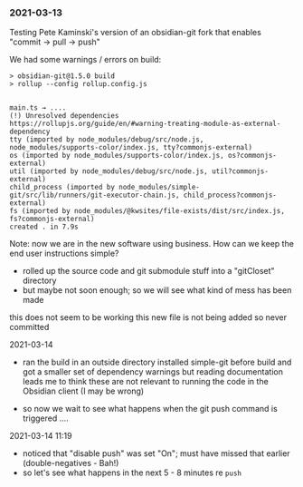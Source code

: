 ### 2021-03-13

Testing Pete Kaminski's version of an obsidian-git fork that enables "commit -> pull -> push"

We had some warnings / errors on build:

```
> obsidian-git@1.5.0 build
> rollup --config rollup.config.js


main.ts → ....
(!) Unresolved dependencies
https://rollupjs.org/guide/en/#warning-treating-module-as-external-dependency
tty (imported by node_modules/debug/src/node.js, node_modules/supports-color/index.js,  tty?commonjs-external)
os (imported by node_modules/supports-color/index.js,  os?commonjs-external)
util (imported by node_modules/debug/src/node.js,  util?commonjs-external)
child_process (imported by node_modules/simple-git/src/lib/runners/git-executor-chain.js,  child_process?commonjs-external)
fs (imported by node_modules/@kwsites/file-exists/dist/src/index.js,  fs?commonjs-external)
created . in 7.9s
```

Note: now we are in the new software using business. How can we keep the end user instructions simple?

- rolled up the source code and git submodule stuff into a "gitCloset" directory
 - but maybe not soon enough; so we will see what kind of mess has been made


this does not seem to be working
this new file is not being added so never committed

2021-03-14

- ran the build in an outside directory
   installed simple-git before build and got a smaller set of dependency warnings
   but reading documentation leads me to think these are not relevant to running the code in the Obsidian client (I may be wrong)
   
 - so now we wait to see what happens when the git push command is triggered ....

2021-03-14  11:19
- noticed that "disable push" was set "On"; must have missed that earlier (double-negatives - Bah!)
- so let's see what happens in the next 5 - 8 minutes re `push`

